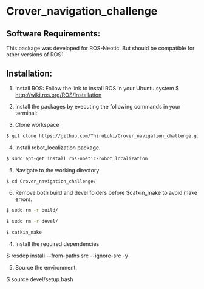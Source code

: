 # Crover_navigation_challenge

## Software Requirements:

 This package was developed for ROS-Neotic. But should be compatible for other versions of ROS1.
 
## Installation:

1. Install ROS: Follow the link to install ROS in your Ubuntu system  $ http://wiki.ros.org/ROS/Installation


2. Install the packages by executing the following commands in your terminal:

3. Clone workspace

```sh
$ git clone https://github.com/ThiruLoki/Crover_navigation_challenge.git
```

4. Install robot_localization package.
```sh
$ sudo apt-get install ros-noetic-robot_localization.
```
5. Navigate to the working directory
```sh
$ cd Crover_navigation_challenge/
```
6. Remove both build and devel folders before $catkin_make to avoid make errors.
```sh
$ sudo rm -r build/
```
```sh
$ sudo rm -r devel/
```
```sh
$ catkin_make
```


4. Install the required dependencies

 $ rosdep install --from-paths src --ignore-src -y
 
5. Source the environment.

 $ source devel/setup.bash
```
